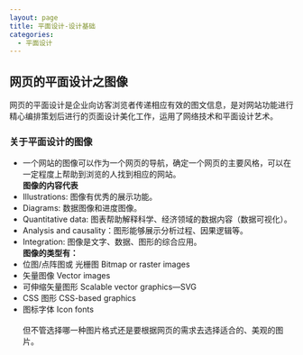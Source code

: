 ```yaml
---
layout: page
title: 平面设计-设计基础
categories:
  - 平面设计
---
```

## 网页的平面设计之图像
网页的平面设计是企业向访客浏览者传递相应有效的图文信息，是对网站功能进行精心编排策划后进行的页面设计美化工作，运用了网络技术和平面设计艺术。<br>
### 关于平面设计的图像<br>
* 一个网站的图像可以作为一个网页的导航，确定一个网页的主要风格，可以在一定程度上帮助到浏览的人找到相应的网站。<br>
**图像的内容代表**
* Illustrations: 图像有优秀的展示功能。
* Diagrams: 数据图像和进度图像。
* Quantitative data: 图表帮助解释科学、经济领域的数据内容（数据可视化）。
 * Analysis and causality：图形能够展示分析过程、因果逻辑等。
* Integration: 图像是文字、数据、图形的综合应用。<br>
**图像的类型有：**
* 位图/点阵图或 光栅图 Bitmap or raster images
* 矢量图像 Vector images 
* 可伸缩矢量图形 Scalable vector graphics—SVG
* CSS 图形 CSS-based graphics 
* 图标字体 Icon fonts 
<br><br>
但不管选择哪一种图片格式还是要根据网页的需求去选择适合的、美观的图片。